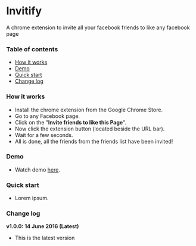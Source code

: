 # Invitify
A chrome extension to invite all your facebook friends to like any facebook page

### Table of contents
* [How it works](#how-it-works)
* [Demo](#demo)
* [Quick start](#quick-start)
* [Change log](#change-log)

### <a name="how-it-works"></a>How it works
* Install the chrome extension from the Google Chrome Store.
* Go to any Facebook page.
* Click on the "**Invite friends to like this Page**".
* Now click the extension button (located beside the URL bar).
* Wait for a few seconds.
* All is done, all the friends from the friends list have been invited!

### <a name="demo"></a>Demo
* Watch demo [here]().

### <a name="quick-start"></a>Quick start
* Lorem ipsum.


### <a name="change-log"></a>Change log
**v1.0.0: 14 June 2016 (Latest)**

* This is the latest version
